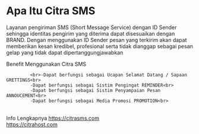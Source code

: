 
<h1>Apa Itu Citra SMS</h1>

Layanan pengiriman SMS (Short Message Service) dengan ID Sender sehingga identitas pengirim yang diterima dapat disesuaikan dengan BRAND. Dengan menggunakan ID Sender pesan yang terkirim akan dapat memberikan kesan kredibel, profesional serta tidak dianggap sebagai pesan gelap yang tidak dapat dipertanggungjawabkan<br/>

Benefit Menggunakan Citra SMS
		
			 <br>-Dapat berfungsi sebagai Ucapan Selamat Datang / Sapaan GRETTINGS<br> 
			 -Dapat berfungsi sebagai Sistim Pengingat REMINDER<br> 
			 -Dapat berfungsi sebagai Sistim Penyampaian Pesan ANNOUCEMENT<br> 
			 -Dapat berfungsi sebagai Media Promosi PROMOTION<br> 
<br> Info Lengkapnya
https://citrasms.com<br> 
https://citrahost.com
			 